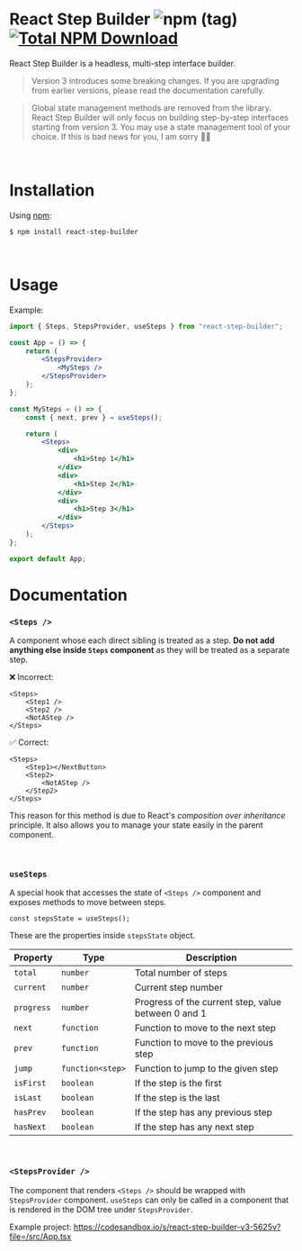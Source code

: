 # React Step Builder ![npm (tag)](https://img.shields.io/npm/v/react-step-builder/latest?label=latest) [![Total NPM Download](https://img.shields.io/npm/dt/react-step-builder.svg)](https://www.npmjs.com/package/react-step-builder)

React Step Builder is a headless, multi-step interface builder.

> Version 3 introduces some breaking changes. If you are upgrading from earlier versions, please read the documentation carefully.

> Global state management methods are removed from the library. React Step Builder will only focus on building step-by-step interfaces starting from version 3. You may use a state management tool of your choice. If this is bad news for you, I am sorry 🙇‍♂️

<br />

# Installation

Using [npm](https://www.npmjs.com/):

    $ npm install react-step-builder

<br />

# Usage

Example:

```jsx
import { Steps, StepsProvider, useSteps } from "react-step-builder";

const App = () => {
	return (
		<StepsProvider>
			<MySteps />
		</StepsProvider>
	);
};

const MySteps = () => {
	const { next, prev } = useSteps();

	return (
		<Steps>
			<div>
				<h1>Step 1</h1>
			</div>
			<div>
				<h1>Step 2</h1>
			</div>
			<div>
				<h1>Step 3</h1>
			</div>
		</Steps>
	);
};

export default App;
```

# Documentation

### **`<Steps />`**

A component whose each direct sibling is treated as a step. **Do not add anything else inside `Steps` component** as they will be treated as a separate step.

❌ Incorrect:

```
<Steps>
	<Step1 />
	<Step2 />
	<NotAStep />
</Steps>
```

✅ Correct:

```
<Steps>
	<Step1></NextButton>
	<Step2>
		<NotAStep />
	</Step2>
</Steps>
```

This reason for this method is due to React's _composition over inheritance_ principle. It also allows you to manage your state easily in the parent component.

<br/>

### **`useSteps`**

A special hook that accesses the state of `<Steps />` component and exposes methods to move between steps.

`const stepsState = useSteps();`

These are the properties inside `stepsState` object.

| Property   | Type             | Description                                         |
| ---------- | ---------------- | --------------------------------------------------- |
| `total`    | `number`         | Total number of steps                               |
| `current`  | `number`         | Current step number                                 |
| `progress` | `number`         | Progress of the current step, value between 0 and 1 |
| `next`     | `function`       | Function to move to the next step                   |
| `prev`     | `function`       | Function to move to the previous step               |
| `jump`     | `function<step>` | Function to jump to the given step                  |
| `isFirst`  | `boolean`        | If the step is the first                            |
| `isLast`   | `boolean`        | If the step is the last                             |
| `hasPrev`  | `boolean`        | If the step has any previous step                   |
| `hasNext`  | `boolean`        | If the step has any next step                       |

<br/>

### `<StepsProvider />`

The component that renders `<Steps />` should be wrapped with `StepsProvider` component. `useSteps` can only be called in a component that is rendered in the DOM tree under `StepsProvider`.

Example project: https://codesandbox.io/s/react-step-builder-v3-5625v?file=/src/App.tsx
